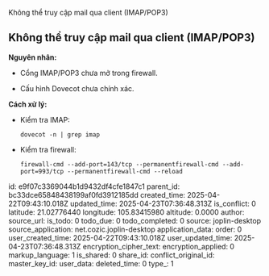 Không thể truy cập mail qua client (IMAP/POP3)

## **Không thể truy cập mail qua client (IMAP/POP3)**

**Nguyên nhân:**

- Cổng IMAP/POP3 chưa mở trong firewall.
    
- Cấu hình Dovecot chưa chính xác.
    

**Cách xử lý:**

- Kiểm tra IMAP:
    
    `dovecot -n | grep imap`
    
- Kiểm tra firewall:
    
    `firewall-cmd --add-port=143/tcp --permanentfirewall-cmd --add-port=993/tcp --permanentfirewall-cmd --reload`

id: e9f07c3369044b1d9432df4cfe1847c1
parent_id: bc33dce65848438199af0fd3912185dd
created_time: 2025-04-22T09:43:10.018Z
updated_time: 2025-04-23T07:36:48.313Z
is_conflict: 0
latitude: 21.02776440
longitude: 105.83415980
altitude: 0.0000
author: 
source_url: 
is_todo: 0
todo_due: 0
todo_completed: 0
source: joplin-desktop
source_application: net.cozic.joplin-desktop
application_data: 
order: 0
user_created_time: 2025-04-22T09:43:10.018Z
user_updated_time: 2025-04-23T07:36:48.313Z
encryption_cipher_text: 
encryption_applied: 0
markup_language: 1
is_shared: 0
share_id: 
conflict_original_id: 
master_key_id: 
user_data: 
deleted_time: 0
type_: 1